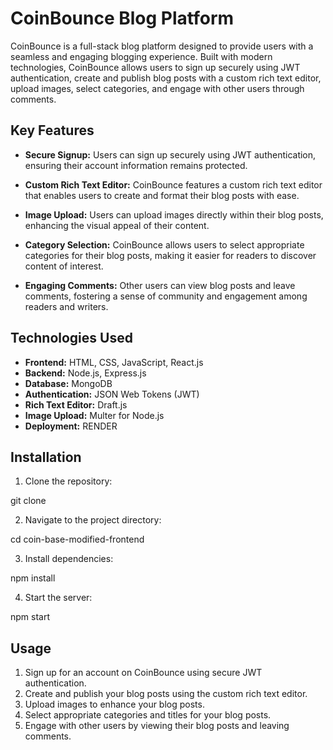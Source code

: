 # CoinBounce Blog Platform

CoinBounce is a full-stack blog platform designed to provide users with a seamless and engaging blogging experience. Built with modern technologies, CoinBounce allows users to sign up securely using JWT authentication, create and publish blog posts with a custom rich text editor, upload images, select categories, and engage with other users through comments.

## Key Features

- **Secure Signup:** Users can sign up securely using JWT authentication, ensuring their account information remains protected.

- **Custom Rich Text Editor:** CoinBounce features a custom rich text editor that enables users to create and format their blog posts with ease.

- **Image Upload:** Users can upload images directly within their blog posts, enhancing the visual appeal of their content.

- **Category Selection:** CoinBounce allows users to select appropriate categories for their blog posts, making it easier for readers to discover content of interest.

- **Engaging Comments:** Other users can view blog posts and leave comments, fostering a sense of community and engagement among readers and writers.

## Technologies Used

- **Frontend:** HTML, CSS, JavaScript, React.js
- **Backend:** Node.js, Express.js
- **Database:** MongoDB
- **Authentication:** JSON Web Tokens (JWT)
- **Rich Text Editor:** Draft.js
- **Image Upload:** Multer for Node.js
- **Deployment:** RENDER

## Installation

1. Clone the repository:

git clone <repository-url>

2. Navigate to the project directory:

cd coin-base-modified-frontend


3. Install dependencies:

npm install


4. Start the server:

npm start


## Usage

1. Sign up for an account on CoinBounce using secure JWT authentication.
2. Create and publish your blog posts using the custom rich text editor.
3. Upload images to enhance your blog posts.
4. Select appropriate categories and titles for your blog posts.
5. Engage with other users by viewing their blog posts and leaving comments.


